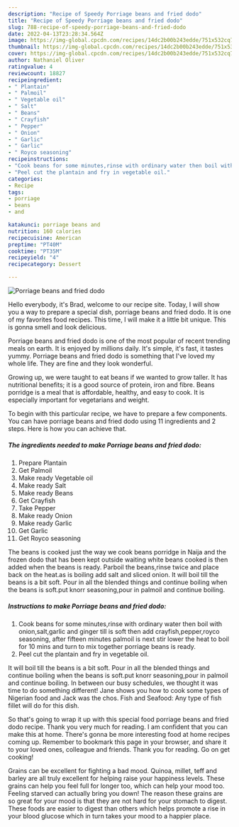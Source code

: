 ```yaml
---
description: "Recipe of Speedy Porriage beans and fried dodo"
title: "Recipe of Speedy Porriage beans and fried dodo"
slug: 788-recipe-of-speedy-porriage-beans-and-fried-dodo
date: 2022-04-13T23:28:34.564Z
image: https://img-global.cpcdn.com/recipes/14dc2b00b243edde/751x532cq70/porriage-beans-and-fried-dodo-recipe-main-photo.jpg
thumbnail: https://img-global.cpcdn.com/recipes/14dc2b00b243edde/751x532cq70/porriage-beans-and-fried-dodo-recipe-main-photo.jpg
cover: https://img-global.cpcdn.com/recipes/14dc2b00b243edde/751x532cq70/porriage-beans-and-fried-dodo-recipe-main-photo.jpg
author: Nathaniel Oliver
ratingvalue: 4
reviewcount: 18827
recipeingredient:
- " Plantain"
- " Palmoil"
- " Vegetable oil"
- " Salt"
- " Beans"
- " Crayfish"
- " Pepper"
- " Onion"
- " Garlic"
- " Garlic"
- " Royco seasoning"
recipeinstructions:
- "Cook beans for some minutes,rinse with ordinary water then boil with onion,salt,garlic and ginger till is soft then add crayfish,pepper,royco seasoning, after fifteen minutes palmoil is next stir lower the heat to boil for 10 mins and turn to mix together porriage beans is ready."
- "Peel cut the plantain and fry in vegetable oil."
categories:
- Recipe
tags:
- porriage
- beans
- and

katakunci: porriage beans and 
nutrition: 160 calories
recipecuisine: American
preptime: "PT40M"
cooktime: "PT35M"
recipeyield: "4"
recipecategory: Dessert

---
```



![Porriage beans and fried dodo](https://img-global.cpcdn.com/recipes/14dc2b00b243edde/751x532cq70/porriage-beans-and-fried-dodo-recipe-main-photo.jpg)

Hello everybody, it's Brad, welcome to our recipe site. Today, I will show you a way to prepare a special dish, porriage beans and fried dodo. It is one of my favorites food recipes. This time, I will make it a little bit unique. This is gonna smell and look delicious.

Porriage beans and fried dodo is one of the most popular of recent trending meals on earth. It is enjoyed by millions daily. It's simple, it's fast, it tastes yummy. Porriage beans and fried dodo is something that I've loved my whole life. They are fine and they look wonderful.

Growing up, we were taught to eat beans if we wanted to grow taller. It has nutritional benefits; it is a good source of protein, iron and fibre. Beans porridge is a meal that is affordable, healthy, and easy to cook. It is especially important for vegetarians and weight.


To begin with this particular recipe, we have to prepare a few components. You can have porriage beans and fried dodo using 11 ingredients and 2 steps. Here is how you can achieve that.

<!--inarticleads1-->

##### The ingredients needed to make Porriage beans and fried dodo:

1. Prepare  Plantain
1. Get  Palmoil
1. Make ready  Vegetable oil
1. Make ready  Salt
1. Make ready  Beans
1. Get  Crayfish
1. Take  Pepper
1. Make ready  Onion
1. Make ready  Garlic
1. Get  Garlic
1. Get  Royco seasoning


The beans is cooked just the way we cook beans porridge in Naija and the frozen dodo that has been kept outside waiting white beans cooked is then added when the beans is ready. Parboil the beans,rinse twice and place back on the heat.as is boiling add salt and sliced onion. It will boil till the beans is a bit soft. Pour in all the blended things and continue boiling when the beans is soft.put knorr seasoning,pour in palmoil and continue boiling. 

<!--inarticleads2-->

##### Instructions to make Porriage beans and fried dodo:

1. Cook beans for some minutes,rinse with ordinary water then boil with onion,salt,garlic and ginger till is soft then add crayfish,pepper,royco seasoning, after fifteen minutes palmoil is next stir lower the heat to boil for 10 mins and turn to mix together porriage beans is ready.
1. Peel cut the plantain and fry in vegetable oil.


It will boil till the beans is a bit soft. Pour in all the blended things and continue boiling when the beans is soft.put knorr seasoning,pour in palmoil and continue boiling. In between our busy schedules, we thought it was time to do something different! Jane shows you how to cook some types of Nigerian food and Jack was the chos. Fish and Seafood: Any type of fish fillet will do for this dish. 

So that's going to wrap it up with this special food porriage beans and fried dodo recipe. Thank you very much for reading. I am confident that you can make this at home. There's gonna be more interesting food at home recipes coming up. Remember to bookmark this page in your browser, and share it to your loved ones, colleague and friends. Thank you for reading. Go on get cooking!

Grains can be excellent for fighting a bad mood. Quinoa, millet, teff and barley are all truly excellent for helping raise your happiness levels. These grains can help you feel full for longer too, which can help your mood too. Feeling starved can actually bring you down! The reason these grains are so great for your mood is that they are not hard for your stomach to digest. These foods are easier to digest than others which helps promote a rise in your blood glucose which in turn takes your mood to a happier place.
